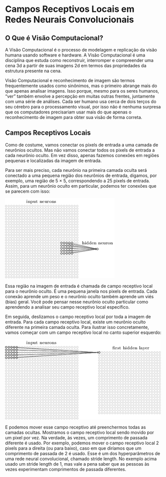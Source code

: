 # Campos Receptivos Locais em Redes Neurais Convolucionais

## O Que é Visão Computacional?

A Visão Computacional é o processo de modelagem e replicação da visão humana usando software e hardware. A Visão Computacional é uma disciplina que estuda como reconstruir, interromper e compreender uma cena 3d a partir de suas imagens 2d em termos das propriedades da estrutura presente na cena.

Visão Computacional e reconhecimento de imagem são termos frequentemente usados como sinônimos, mas o primeiro abrange mais do que apenas analisar imagens. Isso porque, mesmo para os seres humanos, “ver” também envolve a percepção em muitas outras frentes, juntamente com uma série de análises. Cada ser humano usa cerca de dois terços do seu cérebro para o processamento visual, por isso não é nenhuma surpresa que os computadores precisariam usar mais do que apenas o reconhecimento de imagem para obter sua visão de forma correta.

## Campos Receptivos Locais

Como de costume, vamos conectar os pixels de entrada a uma camada de neurônios ocultos. Mas não vamos conectar todos os pixels de entrada a cada neurônio oculto. Em vez disso, apenas fazemos conexões em regiões pequenas e localizadas da imagem de entrada.

Para ser mais preciso, cada neurônio na primeira camada oculta será conectado a uma pequena região dos neurônios de entrada, digamos, por exemplo, uma região de 5 × 5, correspondendo a 25 pixels de entrada. Assim, para um neurônio oculto em particular, podemos ter conexões que se parecem com isso:

![rede2](./rede2.png)

Essa região na imagem de entrada é chamada de campo receptivo local para o neurônio oculto. É uma pequena janela nos pixels de entrada. Cada conexão aprende um peso e o neurônio oculto também aprende um viés (bias) geral. Você pode pensar nesse neurônio oculto particular como aprendendo a analisar seu campo receptivo local específico.

Em seguida, deslizamos o campo receptivo local por toda a imagem de entrada. Para cada campo receptivo local, existe um neurônio oculto diferente na primeira camada oculta. Para ilustrar isso concretamente, vamos começar com um campo receptivo local no canto superior esquerdo:

![rede3](./rede3.png)

E podemos mover esse campo receptivo até preenchermos todas as camadas ocultas. Mostramos o campo receptivo local sendo movido por um pixel por vez. Na verdade, às vezes, um comprimento de passada diferente é usado. Por exemplo, podemos mover o campo receptivo local 2 pixels para a direita (ou para baixo), caso em que diríamos que um comprimento de passada de 2 é usado. Esse é um dos hyperparâmetros de uma rede neural convolucional, chamado stride length. No exemplo acima usado um stride length de 1, mas vale a pena saber que as pessoas às vezes experimentam comprimentos de passada diferentes.

